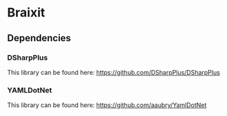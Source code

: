 # Braixit

## Dependencies
### DSharpPlus
This library can be found here: https://github.com/DSharpPlus/DSharpPlus
### YAMLDotNet
This library can be found here: https://github.com/aaubry/YamlDotNet

